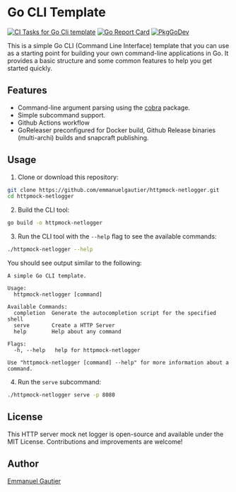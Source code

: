 # Go CLI Template

<p align="left">
    <a href="https://github.com/emmanuelgautier/httpmock-netlogger/actions/workflows/ci.yml"><img src="https://github.com/emmanuelgautier/httpmock-netlogger/actions/workflows/ci.yml/badge.svg?branch=main&event=push" alt="CI Tasks for Go Cli template"></a>
    <a href="https://goreportcard.com/report/github.com/emmanuelgautier/httpmock-netlogger"><img src="https://goreportcard.com/badge/github.com/emmanuelgautier/httpmock-netlogger" alt="Go Report Card"></a>
    <a href="https://pkg.go.dev/github.com/emmanuelgautier/httpmock-netlogger"><img src="https://pkg.go.dev/badge/www.github.com/emmanuelgautier/httpmock-netlogger" alt="PkgGoDev"></a>
</p>

This is a simple Go CLI (Command Line Interface) template that you can use as a starting point for building your own command-line applications in Go. It provides a basic structure and some common features to help you get started quickly.

## Features

- Command-line argument parsing using the [cobra](https://pkg.go.dev/github.com/spf13/cobra) package.
- Simple subcommand support.
- Github Actions workflow
- GoReleaser preconfigured for Docker build, Github Release binaries (multi-archi) builds and snapcraft publishing.

## Usage

1. Clone or download this repository:

```bash
git clone https://github.com/emmanuelgautier/httpmock-netlogger.git
cd httpmock-netlogger
```

2. Build the CLI tool:

```bash
go build -o httpmock-netlogger
```

3. Run the CLI tool with the `--help` flag to see the available commands:

```bash
./httpmock-netlogger --help
```

You should see output similar to the following:

```
A simple Go CLI template.

Usage:
  httpmock-netlogger [command]

Available Commands:
  completion  Generate the autocompletion script for the specified shell
  serve       Create a HTTP Server
  help        Help about any command

Flags:
  -h, --help   help for httpmock-netlogger

Use "httpmock-netlogger [command] --help" for more information about a command.
```

4. Run the `serve` subcommand:

```bash
./httpmock-netlogger serve -p 8080
```

## License

This HTTP server mock net logger is open-source and available under the MIT License. Contributions and improvements are welcome!

## Author

[Emmanuel Gautier](https://www.emmanuelgautier.com/)
